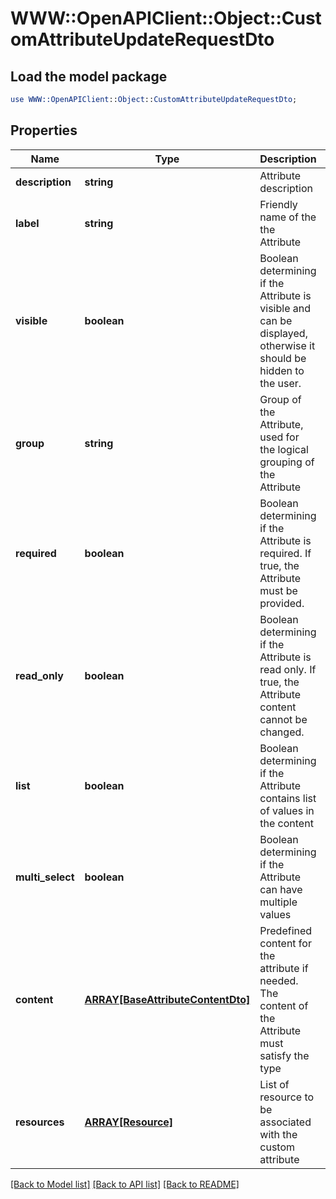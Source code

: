 # WWW::OpenAPIClient::Object::CustomAttributeUpdateRequestDto

## Load the model package
```perl
use WWW::OpenAPIClient::Object::CustomAttributeUpdateRequestDto;
```

## Properties
Name | Type | Description | Notes
------------ | ------------- | ------------- | -------------
**description** | **string** | Attribute description | [optional] 
**label** | **string** | Friendly name of the the Attribute | 
**visible** | **boolean** | Boolean determining if the Attribute is visible and can be displayed, otherwise it should be hidden to the user. | [optional] [default to true]
**group** | **string** | Group of the Attribute, used for the logical grouping of the Attribute | [optional] 
**required** | **boolean** | Boolean determining if the Attribute is required. If true, the Attribute must be provided. | [optional] [default to false]
**read_only** | **boolean** | Boolean determining if the Attribute is read only. If true, the Attribute content cannot be changed. | [optional] [default to false]
**list** | **boolean** | Boolean determining if the Attribute contains list of values in the content | [optional] [default to false]
**multi_select** | **boolean** | Boolean determining if the Attribute can have multiple values | [optional] [default to false]
**content** | [**ARRAY[BaseAttributeContentDto]**](BaseAttributeContentDto.md) | Predefined content for the attribute if needed. The content of the Attribute must satisfy the type | [optional] 
**resources** | [**ARRAY[Resource]**](Resource.md) | List of resource to be associated with the custom attribute | [optional] 

[[Back to Model list]](../README.md#documentation-for-models) [[Back to API list]](../README.md#documentation-for-api-endpoints) [[Back to README]](../README.md)



